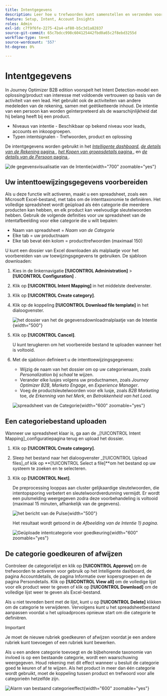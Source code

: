 ```yaml
---
title: Intentgegevens
description: Leer hoe u trefwoorden kunt samenstellen en verzenden voor het genereren van intentiegegevens voor Journey Optimizer B2B edition.
feature: Setup, Intent, Account Insights
roles: Admin
exl-id: c7f9f6fe-2275-42a4-af80-b5c3d1a82837
source-git-commit: 65c7bdcc998c604125442fbd0a65c2f8ebd3255d
workflow-type: tm+mt
source-wordcount: '557'
ht-degree: 0%

---
```


# Intentgegevens

In Journey Optimizer B2B edition voorspelt het Intent Detection-model een oplossing/product van interesse met voldoende vertrouwen op basis van de activiteit van een lead. Het gebruikt ook de activiteiten van andere medeleden van de rekening, samen met geëtiketteerde inhoud. De intentie van een persoon kan worden geïnterpreteerd als de waarschijnlijkheid dat hij belang heeft bij een product.

* Niveaus van intentie - Beschikbaar op bekend niveau voor leads, accounts en inkoopgroepen.
* Typen intentsignalen - Trefwoorden, product en oplossing

De intentgegevens worden gebruikt in het [_Intelligente dashboard_](../dashboards/intelligent-dashboard.md), [_de details van de Rekening_ pagina ](../accounts/account-details.md), [_het Kopen van groepsdetails_ pagina ](../buying-groups/buying-group-details.md), en [_de details van de Persoon_ pagina ](../accounts/person-details.md).

![ de gegevensvisualisatie van de Intentie ](../data/assets/intent-data-visualization.png){width="700" zoomable="yes"}

## Uw intenttoewijzingsgegevens voorbereiden

Als u deze functie wilt activeren, maakt u een spreadsheet, zoals een Microsoft Excel-bestand, met tabs om de intenttaxonomie te definiëren. Het volledige spreadsheet wordt geüpload als één categorie die meerdere producten kan hebben, en elk product kan veelvoudige sleutelwoorden hebben. Gebruik de volgende definities voor uw spreadsheet van de intentafbeelding voor elke categorie die u wilt bepalen:

* Naam van spreadsheet = _Naam van de Categorie_
* Elke tab = uw productnaam
* Elke tab bevat één kolom = producttrefwoorden (maximaal 150)

U kunt een dossier van Excel downloaden als malplaatje voor het voorbereiden van uw toewijzingsgegevens te gebruiken. De sjabloon downloaden:

1. Kies in de linkernavigatie **[!UICONTROL Administration]** > **[!UICONTROL Configuration]** .

1. Klik op **[!UICONTROL Intent Mapping]** in het middelste deelvenster.

1. Klik op **[!UICONTROL Create category]**.

1. Klik op de koppeling **[!UICONTROL Download file template]** in het dialoogvenster.

   ![ het dossier van het de gegevensdownloadmalplaatje van de Intentie ](./assets/intent-data-upload-files.png){width="500"}

1. Klik op **[!UICONTROL Cancel]**.

   U kunt terugkeren om het voorbereide bestand te uploaden wanneer het is voltooid.

1. Met de sjabloon definieert u de intenttoewijzingsgegevens:

   * Wijzig de naam van het dossier om op uw categorienaam, zoals _Personalization bij schaal_ te wijzen.
   * Verander elke lusjes volgens uw productnamen, zoals _Journey Optimizer B2B_, _Marketo Engage_, en _Experience Manager_.
   * Voeg de productsleutelwoorden voor elk lusje, zoals _B2B Marketing_ toe, _de Erkenning van het Merk_, en _Betrokkenheid van het Lood_.

   ![ spreadsheet van de Categorie ](./assets/intent-category-spreadsheet.png){width="600" zoomable="yes"}

## Een categoriebestand uploaden

Wanneer uw spreadsheet klaar is, ga aan de _[!UICONTROL Intent Mapping]_configuratiepagina terug en upload het dossier.

1. Klik op **[!UICONTROL Create category]**.

1. Sleep het bestand naar het dialoogvenster _[!UICONTROL Upload files]_of klik op **[!UICONTROL Select a file]**om het bestand op uw systeem te zoeken en te selecteren.

1. Klik op **[!UICONTROL Next]**.

   De preprocessing looppas aan cluster gelijkaardige sleutelwoorden, die intentopsporing verbetert en sleutelwoordverdunning vermijdt. Er wordt een pulsmelding weergegeven zodra deze voorbehandeling is voltooid (maximaal 15 minuten, afhankelijk van de gegevens).

   ![ het bericht van de Pulse ](./assets/intent-data-upload-files-pre-process.png){width="500"}

   Het resultaat wordt getoond in de _Afbeelding van de Intentie 1} pagina._

   ![ Geüploade intentcategorie voor goedkeuring ](./assets/intent-data-category-approve.png){width="600" zoomable="yes"}

## De categorie goedkeuren of afwijzen

Controleer de categorielijst en klik op **[!UICONTROL Approve]** om de trefwoorden te activeren voor gebruik op het Intelligente dashboard, de pagina Accountdetails, de pagina Informatie over kopersgroepen en de pagina Persondetails. Klik op **[!UICONTROL View all]** om de volledige lijst voor elk product weer te geven of klik op **[!UICONTROL Download]** om de volledige lijst weer te geven als Excel-bestand.

Als u niet tevreden bent met de lijst, kunt u op **[!UICONTROL Delete]** klikken om de categorie te verwijderen. Vervolgens kunt u het spreadsheetbestand aanpassen voordat u het uploadproces opnieuw start om die categorie te definiëren.

>[!IMPORTANT]
>
>Je moet de nieuwe rubriek goedkeuren of afwijzen voordat je een andere rubriek kunt toevoegen of een rubriek kunt bewerken.

Als u een andere categorie toevoegt en de bijbehorende taxonomie van invloed is op een bestaande categorie, wordt een waarschuwing weergegeven. Houd rekening met dit effect wanneer u besluit de categorie goed te keuren of af te wijzen. Als het product in meer dan één categorie wordt gebruikt, moet de koppeling tussen product en trefwoord voor alle categorieën hetzelfde zijn.

![ Alarm van bestaand categorieeffect ](./assets/intent-data-category-overlap.png){width="600" zoomable="yes"}

